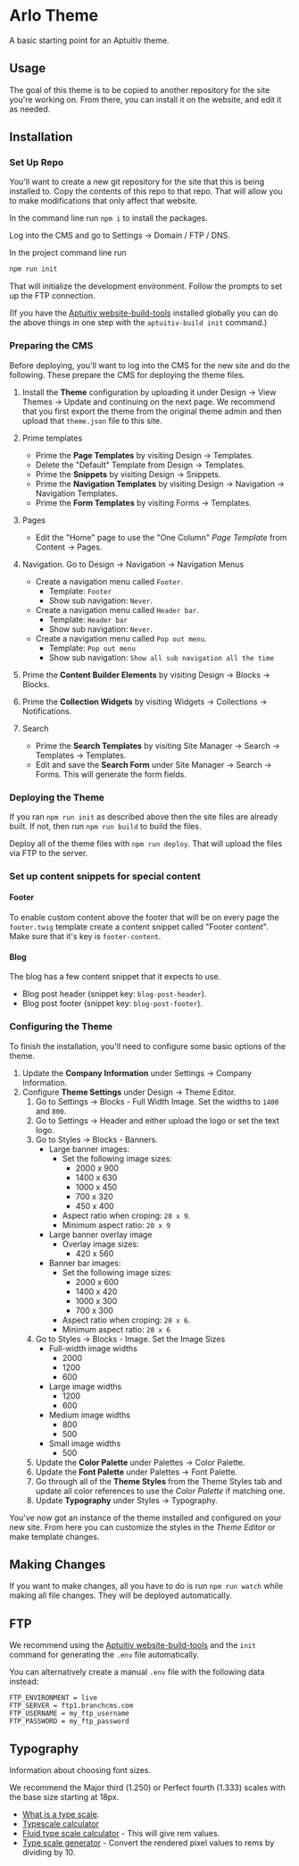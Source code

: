 # Arlo Theme

A basic starting point for an Aptuitiv theme.

## Usage

The goal of this theme is to be copied to another repository for the site you're working on. From there, you can install it on the website, and edit it as needed.

## Installation

### Set Up Repo

You'll want to create a new git repository for the site that this is being installed to. Copy the contents of this repo to that repo. That will allow you to make modifications that only affect that website.

In the command line run `npm i` to install the packages.

Log into the CMS and go to Settings -> Domain / FTP / DNS.

In the project command line run

```bash
npm run init
```

That will initialize the development environment. Follow the prompts to set up the FTP connection.

(If you have the [Aptuitiv website-build-tools](https://github.com/aptuitiv/website-build-tools) installed globally you can do the above things in one step with the `aptuitiv-build init` command.)

### Preparing the CMS

Before deploying, you'll want to log into the CMS for the new site and do the following. These prepare the CMS for deploying the theme files.

1. Install the **Theme** configuration by uploading it under Design -> View Themes -> Update and continuing on the next page. We recommend that you first export the theme from the original theme admin and then upload that `theme.json` file to this site.
2. Prime templates
   - Prime the **Page Templates** by visiting Design -> Templates.
   - Delete the "Default" Template from Design -> Templates.
   - Prime the **Snippets** by visiting Design -> Snippets.
   - Prime the **Navigation Templates** by visiting Design -> Navigation -> Navigation Templates.
   - Prime the **Form Templates** by visiting Forms -> Templates.
3. Pages
   - Edit the "Home" page to use the "One Column" *Page Template* from Content -> Pages.

4. Navigation. Go to Design -> Navigation -> Navigation Menus
    - Create a navigation menu called `Footer`.
      - Template: `Footer`
      - Show sub navigation: `Never`.
    - Create a navigation menu called `Header bar`.
      - Template: `Header bar`
      - Show sub navigation: `Never`.
    - Create a navigation menu called `Pop out menu`.
      - Template: `Pop out menu`
      - Show sub navigation: `Show all sub navigation all the time`

5. Prime the **Content Builder Elements** by visiting Design -> Blocks -> Blocks.
6. Prime the **Collection Widgets** by visiting Widgets -> Collections -> Notifications.
7. Search
   - Prime the **Search Templates** by visiting Site Manager -> Search -> Templates -> Templates.
   - Edit and save the **Search Form** under Site Manager -> Search -> Forms. This will generate the form fields.

### Deploying the Theme

If you ran `npm run init` as described above then the site files are already built. If not, then run `npm run build` to build the files.

Deploy all of the theme files with `npm run deploy`. That will upload the files via FTP to the server.

### Set up content snippets for special content

#### Footer

To enable custom content above the footer that will be on every page the `footer.twig` template create a content snippet called "Footer content". Make sure that it's key is `footer-content`.

#### Blog

The blog has a few content snippet that it expects to use.

- Blog post header (snippet key: `blog-post-header`).
- Blog post footer (snippet key: `blog-post-footer`).

### Configuring the Theme

To finish the installation, you'll need to configure some basic options of the theme.

1. Update the **Company Information** under Settings -> Company Information.
1. Configure **Theme Settings** under Design -> Theme Editor.
   1. Go to Settings -> Blocks - Full Width Image. Set the widths to `1400` and `800`.
   2. Go to Settings -> Header and either upload the logo or set the text logo.
   3. Go to Styles -> Blocks - Banners.
      - Large banner images:
        - Set the following image sizes:
          - 2000 x 900
          - 1400 x 630
          - 1000 x 450
          - 700 x 320
          - 450 x 400  
        - Aspect ratio when croping: `20 x 9`.
        - Minimum aspect ratio: `20 x 9`
      - Large banner overlay image
        - Overlay image sizes:
          - 420 x 560
      - Banner bar images:
        - Set the following image sizes:
          - 2000 x 600
          - 1400 x 420
          - 1000 x 300
          - 700 x 300
        - Aspect ratio when croping: `20 x 6`.
        - Minimum aspect ratio: `20 x 6`
   4. Go to Styles -> Blocks - Image. Set the Image Sizes
      - Full-width image widths  
        - 2000
        - 1200
        - 600
      - Large image widths  
        - 1200
        - 600
      - Medium image widths  
        - 800
        - 500
      - Small image widths  
        - 500
   5. Update the **Color Palette** under Palettes -> Color Palette.
   6. Update the **Font Palette** under Palettes -> Font Palette.
   7. Go through all of the **Theme Styles** from the Theme Styles tab and update all color references to use the *Color Palette* if matching one.
   8. Update **Typography** under Styles -> Typography.

You've now got an instance of the theme installed and configured on your new site. From here you can customize the styles in the *Theme Editor* or make template changes.

## Making Changes

If you want to make changes, all you have to do is run `npm run watch` while making all file changes. They will be deployed automatically.

## FTP

We recommend using the [Aptuitiv website-build-tools](https://github.com/aptuitiv/website-build-tools) and the `init` command for generating the `.env` file automatically.

You can alternatively create a manual `.env` file with the following data instead:

```.env
FTP_ENVIRONMENT = live
FTP_SERVER = ftp1.branchcms.com
FTP_USERNAME = my_ftp_username
FTP_PASSWORD = my_ftp_password
```

## Typography

Information about choosing font sizes.

We recommend the Major third (1.250) or Perfect fourth (1.333) scales with the base size starting at 18px.

- [What is a type scale](https://supercharge.design/blog/what-is-a-type-scale).
- [Typescale calculator](https://typescale.com/)
- [Fluid type scale calculator](https://www.fluid-type-scale.com/calculate?minFontSize=16&minWidth=500&minRatio=1.25&maxFontSize=18&maxWidth=1280&maxRatio=1.25&steps=sm,base,md,lg,xl,xxl,xxxl&baseStep=base&prefix=fs&useContainerWidth=false&includeFallbacks=false&useRems=true&remValue=10&decimals=2&previewFont=Inter&previewText=Almost+before+we+knew+it,+we+had+left+the+ground&previewWidth=1280) - This will give rem values.
- [Type scale generator](https://baseline.is/tools/type-scale-generator/) - Convert the rendered pixel values to rems by dividing by 10.
